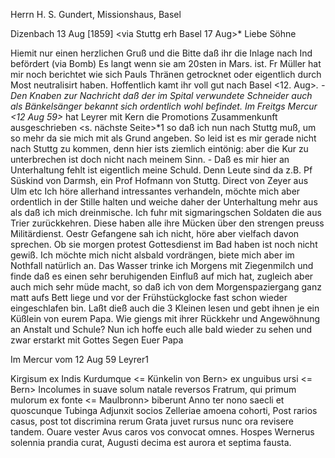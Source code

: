 Herrn H. S. Gundert, Missionshaus, Basel

 Dizenbach 13 Aug [1859]
 <via Stuttg erh Basel 17 Aug>*
Liebe Söhne

Hiemit nur einen herzlichen Gruß und die Bitte daß ihr die Inlage nach Ind befördert (via Bomb) Es langt wenn sie am 20sten in Mars. ist. 
Fr Müller hat mir noch berichtet wie sich Pauls Thränen getrocknet oder eigentlich durch Most neutralisirt haben. Hoffentlich kamt ihr voll gut nach Basel <12. Aug>*. - Den Knaben zur Nachricht daß der im Spital verwundete Schneider auch als Bänkelsänger bekannt sich ordentlich wohl befindet. 
Im Freitgs Mercur <12 Aug 59>* hat Leyrer mit Kern die Promotions Zusammenkunft ausgeschrieben <s. nächste Seite>*1 so daß ich nun nach Stuttg muß, um so mehr da sie mich mit als Grund angeben. So leid ist es mir gerade nicht nach Stuttg zu kommen, denn hier ists ziemlich eintönig: aber die Kur zu unterbrechen ist doch nicht nach meinem Sinn. - Daß es mir hier an Unterhaltung fehlt ist eigentlich meine Schuld. Denn Leute sind da z.B. Pf Süskind von Darmsh, ein Prof Hofmann von Stuttg. Direct von Zeyer aus Ulm etc Ich höre allerhand intressantes verhandeln, möchte mich aber ordentlich in der Stille halten und weiche daher der Unterhaltung mehr aus als daß ich mich dreinmische. Ich fuhr mit sigmaringschen Soldaten die aus Trier zurückkehren. Diese haben alle ihre Mücken über den strengen preuss Militärdienst. Oestr Gefangene sah ich nicht, höre aber vielfach davon sprechen. Ob sie morgen protest Gottesdienst im Bad haben ist noch nicht gewiß. Ich möchte mich nicht alsbald vordrängen, biete mich aber im Nothfall natürlich an. Das Wasser trinke ich Morgens mit Ziegenmilch und finde daß es einen sehr beruhigenden Einfluß auf mich hat, zugleich aber auch mich sehr müde macht, so daß ich von dem Morgenspaziergang ganz matt aufs Bett liege und vor der Frühstückglocke fast schon wieder eingeschlafen bin. Laßt dieß auch die 3 Kleinen lesen und gebt ihnen je ein Küßlein von eurem Papa. Wie giengs mit ihrer Rückkehr und Angewöhnung an Anstalt und Schule? Nun ich hoffe euch alle bald wieder zu sehen und zwar erstarkt mit Gottes Segen  Euer Papa



 Im Mercur vom 12 Aug 59 Leyrer1

Kirgisum ex Indis Kurdumque <= Künkelin von Bern> ex unguibus ursi <= Bern> Incolumes in suave solum natale reversos
Fratrum, qui primum mulorum ex fonte <= Maulbronn> biberunt
Anno ter nono saecli et quoscunque Tubinga
Adjunxit socios Zelleriae amoena cohorti,
Post rarios casus, post tot discrimina rerum
Grata juvet rursus nunc ora revisere tandem.
Ouare vester Avus caros vos convocat omnes.
Hospes Wernerus solennia prandia curat,
Augusti decima est aurora et septima fausta.
